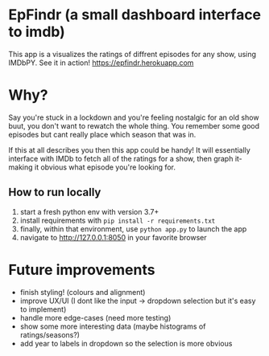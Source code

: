 # EpFindr (a small dashboard interface to imdb)
This app is a visualizes the ratings of diffrent episodes for any show, using IMDbPY. See it in action! https://epfindr.herokuapp.com

# Why?
Say you're stuck in a lockdown and you're feeling nostalgic for an old show buut, you don't want to rewatch the whole thing.
You remember some good episodes but cant really place which season that was in. 

If this at all describes you then this app could be handy! It will essentially interface with IMDb to fetch all of the ratings
for a show, then graph it- making it obvious what episode you're looking for. 


## How to run locally 
1. start a fresh python env with version 3.7+  
2. install requirements with ```pip install -r requirements.txt``` 
3. finally, within that environment, use ```python app.py``` to launch the app 
4. navigate to http://127.0.0.1:8050 in your favorite browser 

# Future improvements
- finish styling! (colours and alignment)
- improve UX/UI (I dont like the input -> dropdown selection but it's easy to implement)
- handle more edge-cases (need more testing)
- show some more interesting data (maybe histograms of ratings/seasons?)
- add year to labels in dropdown so the selection is more obvious 
